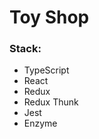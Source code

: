 <h1>Toy Shop</h1>

<h3>Stack:</h3>
<ul>
  <li>
    TypeScript
  </li>
    <li>
    React
  </li>
    <li>
    Redux
  </li>
  <li>
    Redux Thunk
  </li>
  <li>
    Jest
  </li>
  <li>
    Enzyme
  </li>
</ul>
